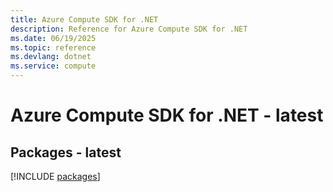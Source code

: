 ```yaml
---
title: Azure Compute SDK for .NET
description: Reference for Azure Compute SDK for .NET
ms.date: 06/19/2025
ms.topic: reference
ms.devlang: dotnet
ms.service: compute
---
```

# Azure Compute SDK for .NET - latest
## Packages - latest
[!INCLUDE [packages](compute-index.md)]